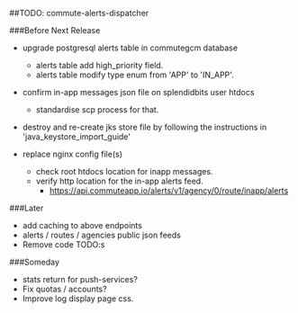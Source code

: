 
##TODO: commute-alerts-dispatcher

###Before Next Release
* upgrade postgresql alerts table in commutegcm database
    - alerts table add high_priority field.
    - alerts table modify type enum from 'APP' to 'IN_APP'.
    
* confirm in-app messages json file on splendidbits user htdocs
    * standardise scp process for that.
    
* destroy and re-create jks store file by following the instructions in 'java_keystore_import_guide'

* replace nginx config file(s)
	* check root htdocs location for inapp messages.
	* verify http location for the in-app alerts feed.
		- https://api.commuteapp.io/alerts/v1/agency/0/route/inapp/alerts
	
	
	
###Later
* add caching to above endpoints
* alerts / routes / agencies public json feeds
* Remove code TODO:s


###Someday
* stats return for push-services?
* Fix quotas / accounts?
* Improve log display page css.
